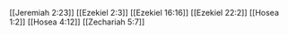 [[Jeremiah 2:23]]
[[Ezekiel 2:3]]
[[Ezekiel 16:16]]
[[Ezekiel 22:2]]
[[Hosea 1:2]]
[[Hosea 4:12]]
[[Zechariah 5:7]]

